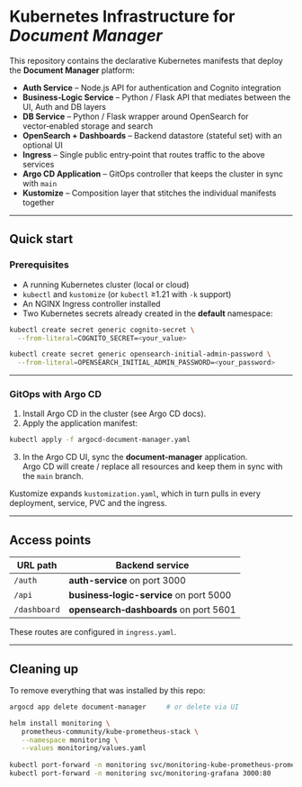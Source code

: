 # Kubernetes Infrastructure for *Document Manager*

This repository contains the declarative Kubernetes manifests that deploy the **Document Manager** platform:

* **Auth Service** – Node.js API for authentication and Cognito integration  
* **Business‑Logic Service** – Python / Flask API that mediates between the UI, Auth and DB layers  
* **DB Service** – Python / Flask wrapper around OpenSearch for vector‑enabled storage and search  
* **OpenSearch + Dashboards** – Backend datastore (stateful set) with an optional UI  
* **Ingress** – Single public entry‑point that routes traffic to the above services  
* **Argo CD Application** – GitOps controller that keeps the cluster in sync with `main`  
* **Kustomize** – Composition layer that stitches the individual manifests together

---

## Quick start

### Prerequisites

* A running Kubernetes cluster (local or cloud)
* `kubectl` and `kustomize` (or `kubectl` ≥1.21 with `-k` support)
* An NGINX Ingress controller installed
* Two Kubernetes secrets already created in the **default** namespace:

```bash
kubectl create secret generic cognito-secret \
  --from-literal=COGNITO_SECRET=<your_value>

kubectl create secret generic opensearch-initial-admin-password \
  --from-literal=OPENSEARCH_INITIAL_ADMIN_PASSWORD=<your_password>
```

---

### GitOps with Argo CD

1. Install Argo CD in the cluster (see Argo CD docs).
2. Apply the application manifest:

```bash
kubectl apply -f argocd-document-manager.yaml
```

3. In the Argo CD UI, sync the **document-manager** application.  
   Argo CD will create / replace all resources and keep them in sync with the `main` branch.

Kustomize expands `kustomization.yaml`, which in turn pulls in every deployment, service, PVC and the ingress.

---

## Access points

| URL path | Backend service |
|----------|-----------------|
| `/auth` | **auth-service** on port 3000 |
| `/api` | **business‑logic-service** on port 5000 |
| `/dashboard` | **opensearch‑dashboards** on port 5601 |

These routes are configured in `ingress.yaml`.  

---

## Cleaning up

To remove everything that was installed by this repo:

```bash
argocd app delete document-manager     # or delete via UI
```
```bash
helm install monitoring \
   prometheus-community/kube-prometheus-stack \
   --namespace monitoring \
   --values monitoring/values.yaml
   
kubectl port-forward -n monitoring svc/monitoring-kube-prometheus-prometheus 9090:9090
kubectl port-forward -n monitoring svc/monitoring-grafana 3000:80
```
